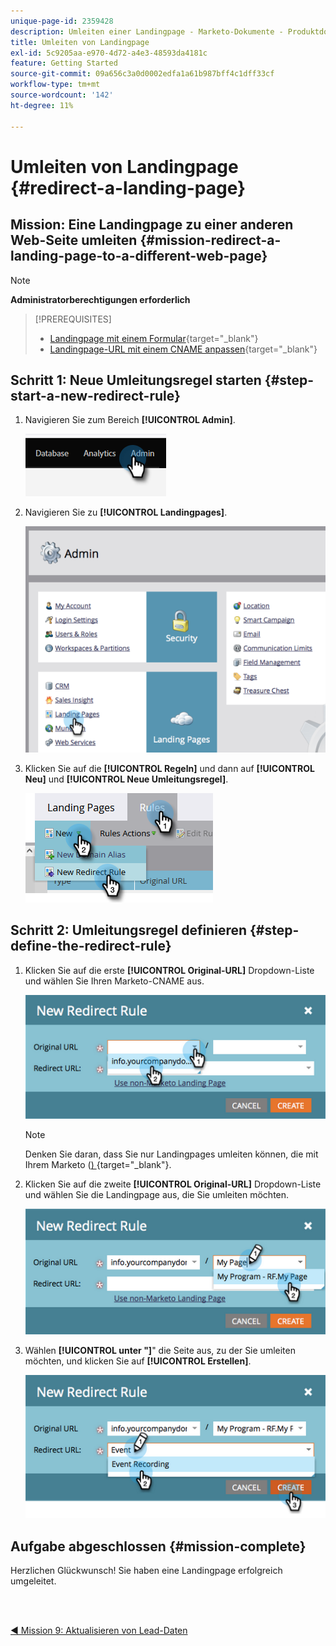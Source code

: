 ```yaml
---
unique-page-id: 2359428
description: Umleiten einer Landingpage - Marketo-Dokumente - Produktdokumentation
title: Umleiten von Landingpage
exl-id: 5c9205aa-e970-4d72-a4e3-48593da4181c
feature: Getting Started
source-git-commit: 09a656c3a0d0002edfa1a61b987bff4c1dff33cf
workflow-type: tm+mt
source-wordcount: '142'
ht-degree: 11%

---
```


# Umleiten von Landingpage {#redirect-a-landing-page}

## Mission: Eine Landingpage zu einer anderen Web-Seite umleiten {#mission-redirect-a-landing-page-to-a-different-web-page}

>[!NOTE]
>
>**Administratorberechtigungen erforderlich**

>[!PREREQUISITES]
>
>* [Landingpage mit einem Formular](/help/marketo/getting-started/quick-wins/landing-page-with-a-form.md){target="_blank"}
>* [Landingpage-URL mit einem CNAME anpassen](/help/marketo/product-docs/demand-generation/landing-pages/landing-page-actions/customize-your-landing-page-urls-with-a-cname.md){target="_blank"}

## Schritt 1: Neue Umleitungsregel starten {#step-start-a-new-redirect-rule}

1. Navigieren Sie zum Bereich **[!UICONTROL Admin]**.

   ![](assets/redirect-a-landing-page-1.png)

1. Navigieren Sie zu **[!UICONTROL Landingpages]**.

   ![](assets/redirect-a-landing-page-2.png)

1. Klicken Sie auf die **[!UICONTROL Regeln]** und dann auf **[!UICONTROL Neu]** und **[!UICONTROL Neue Umleitungsregel]**.

   ![](assets/redirect-a-landing-page-3.png)

## Schritt 2: Umleitungsregel definieren {#step-define-the-redirect-rule}

1. Klicken Sie auf die erste **[!UICONTROL Original-URL]** Dropdown-Liste und wählen Sie Ihren Marketo-CNAME aus.

   ![](assets/redirect-a-landing-page-4.png)

   >[!NOTE]
   >
   >Denken Sie daran, dass Sie nur Landingpages umleiten können, die mit Ihrem Marketo ([) ](/help/marketo/product-docs/demand-generation/landing-pages/landing-page-actions/customize-your-landing-page-urls-with-a-cname.md){target="_blank"}.

1. Klicken Sie auf die zweite **[!UICONTROL Original-URL]** Dropdown-Liste und wählen Sie die Landingpage aus, die Sie umleiten möchten.

   ![](assets/redirect-a-landing-page-5.png)

1. Wählen **[!UICONTROL unter &quot;]**&quot; die Seite aus, zu der Sie umleiten möchten, und klicken Sie auf **[!UICONTROL Erstellen]**.

   ![](assets/redirect-a-landing-page-6.png)

## Aufgabe abgeschlossen {#mission-complete}

Herzlichen Glückwunsch! Sie haben eine Landingpage erfolgreich umgeleitet.

<br> 

[◄ Mission 9: Aktualisieren von Lead-Daten](/help/marketo/getting-started/quick-wins/update-person-data.md)
